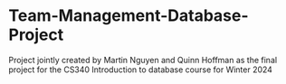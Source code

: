 # Team-Management-Database-Project
Project jointly created by Martin Nguyen and Quinn Hoffman as the final project for the CS340 Introduction to database course for Winter 2024
